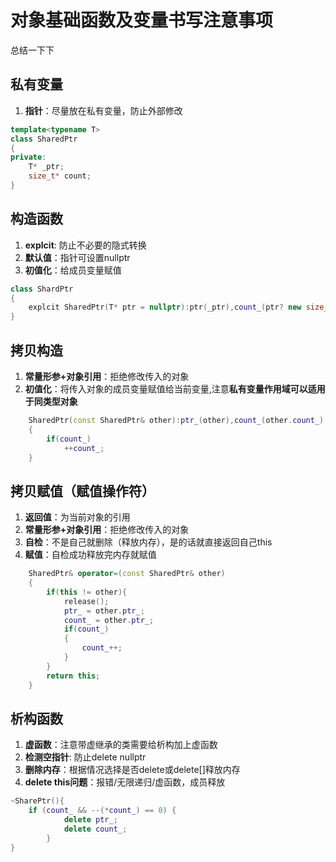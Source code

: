 # 对象基础函数及变量书写注意事项

总结一下下
## 私有变量
1. **指针**：尽量放在私有变量，防止外部修改

```c++
template<typename T>
class SharedPtr
{
private:
	T* _ptr;
	size_t* count; 
}


```


## 构造函数
1. **explcit**: 防止不必要的隐式转换
2. **默认值**：指针可设置nullptr
3. **初值化**：给成员变量赋值
```c++
class ShardPtr
{
	explcit SharedPtr(T* ptr = nullptr):ptr(_ptr),count_(ptr? new size_t(1):nullptr);
}

```

## 拷贝构造
1. **常量形参+对象引用**：拒绝修改传入的对象
2. **初值化**：将传入对象的成员变量赋值给当前变量,注意**私有变量作用域可以适用于同类型对象**
```c++
	SharedPtr(const SharedPtr& other):ptr_(other),count_(other.count_)
	{
		if(count_)
			++count_;
	}
```

## 拷贝赋值（赋值操作符）
1. **返回值**：为当前对象的引用
2. **常量形参+对象引用**：拒绝修改传入的对象
3. **自检**：不是自己就删除（释放内存），是的话就直接返回自己this
4. **赋值**：自检成功释放完内存就赋值
```c++
	SharedPtr& operator=(const SharedPtr& other)
	{
		if(this != other){
			release();
			ptr_ = other.ptr_;
			count_ = other.ptr_;
			if(count_)
			{
				count_++;
			}
		}
		return this;
	}
```


##  析构函数
1.  **虚函数**：注意带虚继承的类需要给析构加上虚函数
2. **检测空指针**: 防止delete nullptr
3. **删除内存**：根据情况选择是否delete或delete[]释放内存
4. **delete this问题**：报错/无限递归/虚函数，成员释放
```c++
~SharePtr(){
	if (count_ && --(*count_) == 0) {
			delete ptr_;
			delete count_;
		}
}
```

